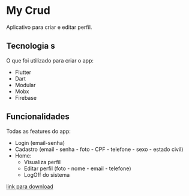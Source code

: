 # My Crud

Aplicativo para criar e editar perfil.

## Tecnologia s

O que foi utilizado para criar o app:

- Flutter
- Dart
- Modular
- Mobx
- Firebase

## Funcionalidades
Todas as features do app:

- Login (email-senha)
- Cadastro (email - senha - foto - CPF - telefone - sexo - estado civil)
- Home: 
  - Visualiza perfil
  - Editar perfil (foto - nome - email - telefone)
  - LogOff do sistema

[link para download](https://drive.google.com/file/d/1gSD-05sbrCG8jZHNP3WXq6Rv8FCXoAqb/view?usp=sharing)
